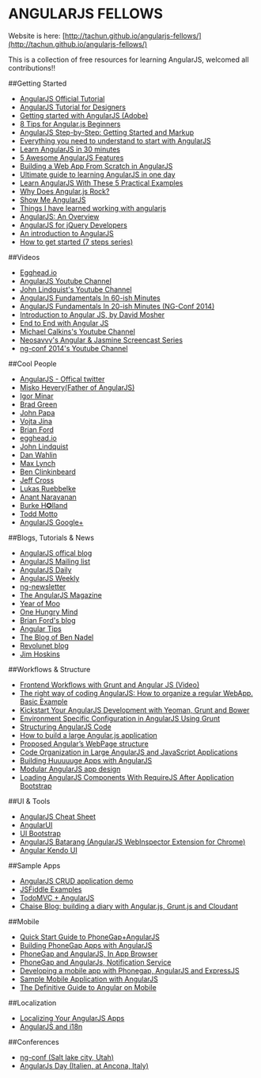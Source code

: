 ANGULARJS FELLOWS
===============

Website is here:
[http://tachun.github.io/angularjs-fellows/](http://tachun.github.io/angularjs-fellows/)

This is a collection of free resources for learning AngularJS, welcomed all contributions!!


##Getting Started
* [AngularJS Official Tutorial](http://docs.angularjs.org/tutorial/)
* [AngularJS Tutorial for Designers](https://medium.com/on-coding/8c7dc63ca65f)
* [Getting started with AngularJS (Adobe)](http://www.adobe.com/devnet/html5/articles/getting-started-with-angularjs.html)
* [8 Tips for Angular.js Beginners](http://vxtindia.com/blog/8-tips-for-angular-js-beginners/)
* [AngularJS Step-by-Step: Getting Started and Markup](http://blog.pluralsight.com/angular-step-by-step-getting-started-and-markup)
* [Everything you need to understand to start with AngularJS](http://stephanebegaudeau.tumblr.com/post/48776908163/everything-you-need-to-understand-to-start-with)
* [Learn AngularJS in 30 minutes](http://www.revillweb.com/tutorials/angularjs-in-30-minutes-angularjs-tutorial/)
* [5 Awesome AngularJS Features](http://net.tutsplus.com/tutorials/javascript-ajax/5-awesome-angularjs-features/)
* [Building a Web App From Scratch in AngularJS](http://net.tutsplus.com/tutorials/javascript-ajax/building-a-web-app-from-scratch-in-angularjs/)
* [Ultimate guide to learning AngularJS in one day](http://toddmotto.com/ultimate-guide-to-learning-angular-js-in-one-day/)
* [Learn AngularJS With These 5 Practical Examples](http://tutorialzine.com/2013/08/learn-angularjs-5-examples/)
* [Why Does Angular.js Rock?](http://angular-tips.com/blog/2013/08/why-does-angular-dot-js-rock/)
* [Show Me AngularJS](http://tekpub.com/products/angular)
* [Things I have learned working with angularjs](http://codigovivo.com/2013/06/09/what-to-know-to-be-an-expert-in-angularjs/)
* [AngularJS: An Overview](http://glennstovall.com/blog/2013/06/27/angularjs-an-overview/)
* [AngularJS for jQuery Developers](http://www.artandlogic.com/blog/2013/03/angularjs-for-jquery-developers/)
* [An introduction to AngularJS](http://www.webdesignerdepot.com/2013/04/an-introduction-to-angularjs/)
* [How to get started (7 steps series)](http://www.ng-newsletter.com/posts/beginner2expert-how_to_start.html)

##Videos
* [Egghead.io](http://egghead.io/)
* [AngularJS Youtube Channel](https://www.youtube.com/angularjs)
* [John Lindquist's Youtube Channel](https://www.youtube.com/user/johnlindquist)
* [AngularJS Fundamentals In 60-ish Minutes](http://www.youtube.com/watch?v=i9MHigUZKEM)
* [AngularJS Fundamentals In 20-ish Minutes (NG-Conf 2014)](http://www.youtube.com/watch?v=tnXO-i7944M)
* [Introduction to Angular JS, by David Mosher](http://www.youtube.com/watch?v=8ILQOFAgaXE)
* [End to End with Angular JS](http://www.youtube.com/watch?v=hqAyiqUs93c)
* [Michael Calkins's Youtube Channel](http://www.youtube.com/playlist?list=PLfLN8Jd9-DVEQ0-PEnVeeUYyO0yg28mhN)
* [Neosavvy's Angular & Jasmine Screencast Series](http://www.youtube.com/channel/UCdaEMffiYgTf_E7uTMxM4og/videos)
* [ng-conf 2014's Youtube Channel](http://www.youtube.com/user/ngconfvideos?feature=watch)

##Cool People
* [AngularJS - Offical twitter](https://twitter.com/angularjs)
* [Misko Hevery(Father of AngularJS)](https://twitter.com/mhevery)
* [Igor Minar](https://twitter.com/IgorMinar)
* [Brad Green](https://twitter.com/bradlygreen)
* [John Papa](https://twitter.com/John_Papa)
* [Vojta Jína](https://twitter.com/vojtajina)
* [Brian Ford](https://twitter.com/briantford)
* [egghead.io](https://twitter.com/eggheadio)
* [John Lindquist](https://twitter.com/johnlindquist)
* [Dan Wahlin](https://twitter.com/DanWahlin)
* [Max Lynch](https://twitter.com/maxlynch)
* [Ben Clinkinbeard](https://twitter.com/bclinkinbeard)
* [Jeff Cross](https://twitter.com/jeffbcross)
* [Lukas Ruebbelke](https://twitter.com/simpulton)
* [Anant Narayanan](https://twitter.com/anantn)
* [Burke H✪lland](https://twitter.com/burkeholland)
* [Todd Motto](https://twitter.com/toddmotto)
* [AngularJS Google+](https://plus.google.com/+AngularJS/posts)

##Blogs, Tutorials & News
* [AngularJS offical blog](http://blog.angularjs.org/)
* [AngularJS Mailing list](https://groups.google.com/forum/#!forum/angular)
* [AngularJS Daily](http://www.angularjsdaily.com/)
* [AngularJS Weekly](http://paper.li/RaminZamani/1366929635)
* [ng-newsletter](http://www.ng-newsletter.com/)
* [The AngularJS Magazine](https://flipboard.com/section/the-angularjs-magazine-bbIMWS)
* [Year of Moo](http://www.yearofmoo.com/)
* [One Hungry Mind](http://onehungrymind.com/)
* [Brian Ford's blog](http://briantford.com/blog/)
* [Angular Tips](http://angular-tips.com/)
* [The Blog of Ben Nadel](http://www.bennadel.com/)
* [Revolunet blog](http://blog.revolunet.com/)
* [Jim Hoskins](http://jimhoskins.com/blog/index.html)

##Workflows & Structure
* [Frontend Workflows with Grunt and Angular JS (Video)](http://www.youtube.com/watch?v=fSAgFxjFSqY)
* [The right way of coding AngularJS: How to organize a regular WebApp. Basic Example](http://www.blogeek.com.ar/2013/03/23/the-right-way-of-coding-angularjs-how-to-organize-a-regular-webapp/)
* [Kickstart Your AngularJS Development with Yeoman, Grunt and Bower](http://www.sitepoint.com/kickstart-your-angularjs-development-with-yeoman-grunt-and-bower/)
* [Environment Specific Configuration in AngularJS Using Grunt](http://newtriks.com/2013/11/29/environment-specific-configuration-in-angularjs-using-grunt/)
* [Structuring AngularJS Code](http://weblogs.asp.net/dwahlin/archive/2013/12/01/structuring-angularjs-code.aspx)
* [How to build a large Angular.js application](https://gocardless.com/blog/building-a-large-angular-application/)
* [Proposed Angular’s WebPage structure](http://www.blogeek.com.ar/2013/05/18/proposed-angulars-project-structure)
* [Code Organization in Large AngularJS and JavaScript Applications](http://cliffmeyers.com/blog/2013/4/21/code-organization-angularjs-javascript)
* [Building Huuuuuge Apps with AngularJS](http://briantford.com/blog/huuuuuge-angular-apps.html)
* [Modular AngularJS app design](http://clintberry.com/2013/modular-angularjs-application-design/)
* [Loading AngularJS Components With RequireJS After Application Bootstrap](http://www.bennadel.com/blog/2554-Loading-AngularJS-Components-With-RequireJS-After-Application-Bootstrap.htm)

##UI & Tools
* [AngularJS Cheat Sheet](http://www.cheatography.com/proloser/cheat-sheets/angularjs/)
* [AngularUI](http://angular-ui.github.io/)
* [UI Bootstrap](http://angular-ui.github.io/bootstrap/)
* [AngularJS Batarang (AngularJS WebInspector Extension for Chrome)](https://github.com/angular/angularjs-batarang)
* [Angular Kendo UI](http://kendo-labs.github.io/angular-kendo/#/)

##Sample Apps
* [AngularJS CRUD application demo](https://github.com/angular-app/angular-app)
* [JSFiddle Examples](http://todomvc.com/architecture-examples/angularjs/#/)
* [TodoMVC + AngularJS](http://todomvc.com/architecture-examples/angularjs/#/)
* [Chaise Blog: building a diary with Angular.js, Grunt.js and Cloudant](https://cloudant.com/blog/chaise-blog-building-a-diary-with-angular-js-grunt-js-and-cloudant/)

##Mobile
* [Quick Start Guide to PhoneGap+AngularJS](http://devgirl.org/2013/06/10/quick-start-guide-phonegap-and-angularjs/)
* [Building PhoneGap Apps with AngularJS](http://briantford.com/blog/angular-phonegap.html)
* [PhoneGap and AngularJS, In App Browser](http://tech.pro/tutorial/1357/phonegap-and-angularjs-in-app-browser)
* [PhoneGap and AngularJs, Notification Service](http://tech.pro/tutorial/1349/phonegap-and-angularjs-notification-service)
* [Developing a mobile app with Phonegap, AngularJS and ExpressJS](http://abou-kone.com/2013/07/17/developing-a-mobile-app-with-phonegap-angularjs-and-expressjs-part-i/)
* [Sample Mobile Application with AngularJS](http://coenraets.org/blog/2013/11/sample-mobile-application-with-angularjs/)
* [The Definitive Guide to Angular on Mobile](http://www.ng-newsletter.com.s3-website-us-east-1.amazonaws.com/posts/angular-on-mobile.html)

##Localization
* [Localizing Your AngularJS Apps](http://codingsmackdown.tv/blog/2013/04/23/localizing-your-angularjs-apps-update/)
* [AngularJS and i18n](https://coderwall.com/p/uyrtpq)

##Conferences
* [ng-conf (Salt lake city, Utah)](http://ng-conf.org/)
* [AngularJs Day (Italien, at Ancona, Italy)](http://angularjsday.it/)


